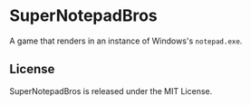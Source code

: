 # SuperNotepadBros

A game that renders in an instance of Windows's `notepad.exe`.

## License

SuperNotepadBros is released under the MIT License.
